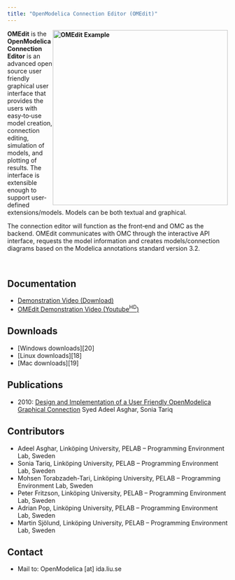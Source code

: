 ```yaml
---
title: "OpenModelica Connection Editor (OMEdit)"
---
```

**<a title="OMEdit Example" href="images/M_images/ModelicaTools/omeditexample.png" target="_blank"><img style="float: right; border: 0;" src="images/M_images/ModelicaTools/omeditexample.png" alt="OMEdit Example" width="400" border="0" /></a>OMEdit** is the **OpenModelica Connection Editor** is an advanced open source user friendly graphical user interface that provides the users with easy‐to‐use model creation, connection editing, simulation of models, and plotting of results. The interface is extensible enough to support user‐defined extensions/models. Models can be both textual and graphical.

The connection editor will function as the front‐end and OMC as the backend. OMEdit communicates with OMC through the interactive API interface, requests the model information and creates models/connection diagrams based on the Modelica annotations standard version 3.2.

&nbsp;

## Documentation

  * <a title="OMEdit Demo Download" href="images/M_images/ModelicaTools/omeditMovie.wmv" target="_blank">Demonstration Video (Download)</a>
  * <a title="OMEdit Demo High Definition" href="http://www.youtube.com/watch?v=1Ke7KNipPds&hd=1" target="_blank" rel="noopener">OMEdit Demonstration Video (Youtube<sup>HD</sup>)</a>

## Downloads

  * [Windows downloads][20]
  * [Linux downloads][18]
  * [Mac downloads][19]

## Publications

  * 2010: <a title="OMEdit Thesis Report" href="http://liu.diva-portal.org/smash/record.jsf?searchId=2&pid=diva2:399755" target="_blank" rel="noopener">Design and Implementation of a User Friendly OpenModelica Graphical Connection</a> Syed Adeel Asghar, Sonia Tariq

## Contributors

  * Adeel Asghar, Linköping University, PELAB – Programming Environment Lab, Sweden
  * Sonia Tariq, Linköping University, PELAB – Programming Environment Lab, Sweden
  * Mohsen Torabzadeh-Tari, Linköping University, PELAB – Programming Environment Lab, Sweden
  * Peter Fritzson, Linköping University, PELAB – Programming Environment Lab, Sweden
  * Adrian Pop, Linköping University, PELAB – Programming Environment Lab, Sweden
  * Martin Sjölund, Linköping University, PELAB – Programming Environment Lab, Sweden

## Contact

  * Mail to: OpenModelica [at] ida.liu.se

&nbsp;